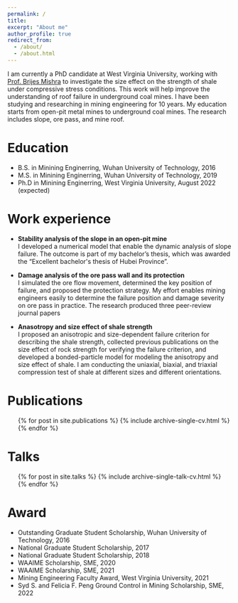```yaml
---
permalink: /
title: 
excerpt: "About me"
author_profile: true
redirect_from: 
  - /about/
  - /about.html
---
```

 
I am currently a PhD candidate at West Virginia University, working with [Prof. Brijes Mishra](https://faculty.utah.edu/u6040186-BRIJES_MISHRA/hm/index.hml) to investigate the size effect on the strength of shale under compressive stress conditions. This work will help improve the understanding of roof failure in underground coal mines. I have been studying and researching in mining engineering for 10 years. My education starts from open-pit metal mines to underground coal mines. The research includes slope, ore pass, and mine roof.

Education
======
* B.S. in Minining Enginerring, Wuhan University of Technology, 2016
* M.S. in Minining Enginerring, Wuhan University of Technology, 2019
* Ph.D in Minining Enginerring, West Virginia University, August 2022 (expected)

Work experience
======
* **Stability analysis of the slope in an open-pit mine**   
  I developed a numerical model that enable the dynamic analysis of slope failure. The outcome is part of my bachelor’s thesis, which was awarded the “Excellent bachelor's thesis of Hubei Province”.

* **Damage analysis of the ore pass wall and its protection**   
  I simulated the ore flow movement, determined the key position of failure, and proposed the protection strategy. My effort enables mining engineers easily to determine the failure position and damage severity on ore pass in practice. The research produced three peer-review journal papers
  
* **Anasotropy and size effect of shale strength**  
  I proposed an anisotropic and size-dependent failure criterion for describing the shale strength, collected previous publications on the size effect of rock strength for verifying the failure criterion, and developed a bonded-particle model for modeling the anisotropy and size effect of shale. I am conducting the uniaxial, biaxial, and triaxial compression test of shale at different sizes and different orientations. 
  


Publications
======
  <ul>{% for post in site.publications %}
    {% include archive-single-cv.html %}
  {% endfor %}</ul>
  
Talks
======
  <ul>{% for post in site.talks %}
    {% include archive-single-talk-cv.html %}
  {% endfor %}</ul>
  
Award
======
* Outstanding Graduate Student Scholarship, Wuhan University of Technology, 2016
* National Graduate Student Scholarship, 2017
* National Graduate Student Scholarship, 2018
* WAAIME Scholarship, SME, 2020
* WAAIME Scholarship, SME, 2021
* Mining Engineering Faculty Award, West Virginia University, 2021
* Syd S. and Felicia F. Peng Ground Control in Mining Scholarship, SME, 2022
